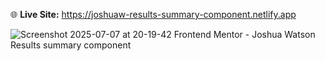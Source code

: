 🌐 **Live Site:** https://joshuaw-results-summary-component.netlify.app

![Screenshot 2025-07-07 at 20-19-42 Frontend Mentor - Joshua Watson Results summary component](https://github.com/user-attachments/assets/6e66190d-9a22-4aa9-a332-28c84f9833c2)
